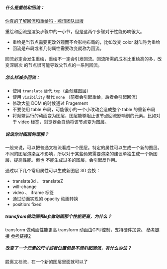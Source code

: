 ##### 什么是重绘和回流：

[你真的了解回流和重绘吗 - 腾讯团队出版](https://juejin.cn/post/6844903779700047885)

重绘和回流是渲染步骤中的⼀⼩节，但是这两个步骤对于性能影响很⼤。 

- 重绘是当节点需要更改外观⽽不会影响布局的，⽐如改变 color 就叫称为重绘
- 回流是布局或者⼏何属性需要改变就称为回流。

回流必定会发⽣重绘，重绘不⼀定会引发回流。回流所需的成本⽐重绘⾼的多，改变深层次 的节点很可能导致⽗节点的⼀系列回流。

##### 怎么样减少回流：

- 使用 `translate` 替代 `top`（会创建图层）
- 使用 `visibility` 替代 `none` （前者会引起重绘，后者会引起回流）
- 修改大量 DOM 的时候通过 Fragement
- 不要使⽤ table 布局，可能很⼩的⼀个⼩改动会造成整个 table 的重新布局
- 将频繁运⾏的动画变为图层，图层能够阻⽌该节点回流影响别的元素。⽐如对于 video 标签，浏览器会⾃动将该节点变为图层。



##### 说说你对图层的理解？

⼀般来说，可以把普通⽂档流看成⼀个图层。特定的属性可以⽣成⼀个新的图层。不同的图层渲染互不影响，所以对于某些频繁需要渲染的建议单独⽣成⼀个新图层，提⾼性能。但也 不能⽣成过多的图层，会引起反作⽤。

 通过以下⼏个常⽤属性可以⽣成新图层 3D 变换：

-  translate3d 、 translateZ 
- will-change
- video 、 iframe 标签
- 通过动画实现的 opacity 动画转换
- position: fixed

##### transfrom做动画和left做动画那个性能更高，为什么？
transform 做动画性能更高
transform 动画由GPU控制，支持硬件加速。
[参考链接](https://zhuanlan.zhihu.com/p/78230297)
[参考链接2](https://juejin.cn/post/6844903966573068301)


##### 改变了一个元素的尺寸或者位置但是不想引起回流，有什么办法？
脱离文档流，在一个新的图层里面就可以了